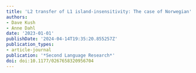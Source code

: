 ```yaml
---
title: 'L2 transfer of L1 island-insensitivity: The case of Norwegian'
authors:
- Dave Kush
- Anne Dahl
date: '2023-01-01'
publishDate: '2024-04-14T19:35:20.855257Z'
publication_types:
- article-journal
publication: '*Second Language Research*'
doi: doi:10.1177/0267658320956704
---
```

